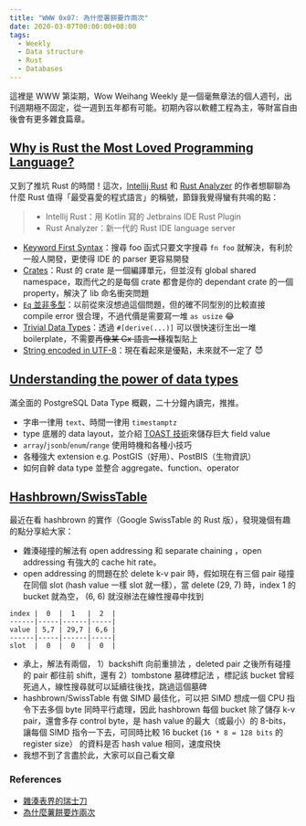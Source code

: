 ```yaml
---
title: "WWW 0x07: 為什麼薯餅要炸兩次"
date: 2020-03-07T00:00:00+08:00
tags:
  - Weekly
  - Data structure
  - Rust
  - Databases
---
```


這裡是 WWW 第柒期，Wow Weihang Weekly 是一個毫無章法的個人週刊，出刊週期極不固定，從一週到五年都有可能。初期內容以軟體工程為主，等財富自由後會有更多雜食篇章。

## [Why is Rust the Most Loved Programming Language?](https://matklad.github.io/2020/02/14/why-rust-is-loved.html)

又到了推坑 Rust 的時間！這次，[Intellij Rust](https://intellij-rust.github.io/) 和 [Rust Analyzer](https://rust-analyzer.github.io/) 的作者想聊聊為什麼 Rust 值得「最受喜愛的程式語言」的稱號，節錄我覺得蠻有共鳴的點：

> - Intellij Rust：用 Kotlin 寫的 Jetbrains IDE Rust Plugin
> - Rust Analyzer：新一代的 Rust IDE language server

- [Keyword First Syntax](https://matklad.github.io/2020/02/14/why-rust-is-loved.html#keyword-first-syntax)：搜尋 foo 函式只要文字搜尋 `fn foo` 就解決，有利於一般人開發，更使得 IDE 的 parser 更容易開發 
- [Crates](https://matklad.github.io/2020/02/14/why-rust-is-loved.html#crates)：Rust 的 crate 是一個編譯單元，但並沒有 global shared namespace，取而代之的是每個 crate 都會是你的 dependant crate 的一個 property，解決了 lib 命名衝突問題
- [`Eq` 並非多型](https://matklad.github.io/2020/02/14/why-rust-is-loved.html#eq)：以前從來沒想過這個問題，但的確不同型別的比較直接 compile error 很合理，不過代價是需要寫一堆 `as usize` 😂
- [Trivial Data Types](https://matklad.github.io/2020/02/14/why-rust-is-loved.html#trivial-data-types)：透過 `#[derive(...)]` 可以很快速衍生出一堆 boilerplate，不需要再~~像某 Gx 語言一樣~~複製貼上
- [String encoded in UTF-8](https://matklad.github.io/2020/02/14/why-rust-is-loved.html#strings)：現在看起來是優點，未來就不一定了 😈

## [Understanding the power of data types](http://postgres-data-types.pvh.ca/)

滿全面的 PostgreSQL Data Type 概觀，二十分鐘內讀完，推推。

- 字串一律用 `text`、時間一律用 `timestamptz`
- type 底層的 data layout，並介紹 [TOAST 技術](https://www.postgresql.org/docs/12/storage-toast.html)來儲存巨大 field value
- `array`/`jsonb`/`enum`/`range` 使用時機和各種小技巧
- 各種強大 extension e.g. PostGIS（好用）、PostBIS（生物資訊）
- 如何自幹 data type 並整合 aggregate、function、operator

## [Hashbrown/SwissTable](https://rust-lang.github.io/hashbrown/hashbrown/)

最近在看 hashbrown 的實作（Google SwissTable 的 Rust 版），發現幾個有趣的點分享給大家：

- 雜湊碰撞的解法有 open addressing 和 separate chaining ，open addressing 有強大的 cache hit rate。
- open addressing 的問題在於 delete k-v pair 時，假如現在有三個 pair 碰撞在同個 slot (hash value 一樣 slot 就一樣），當 delete (29, 7) 時，index 1 的 bucket 就為空， (6, 6) 就沒辦法在線性搜尋中找到

```
index |  0  |  1   |  2  | 
------|-----|------|-----|
value | 5,7 | 29,7 | 6,6 |
------|-----|------|-----|
slot  |  0  |  0   |  0  | 
```

- 承上，解法有兩個， 1）backshift 向前重排法 ，deleted pair 之後所有碰撞的 pair 都往前 shift，還有 2）tombstone 墓碑標記法 ，標記該 bucket 曾經死過人，線性搜尋就可以延續往後找，跳過這個墓碑
- hashbrown/SwissTable 有做 SIMD 最佳化，可以把 SIMD 想成一個 CPU 指令下去多個 byte 同時平行處理，因此 hashbrown 每個 bucket 除了儲存 k-v pair，還會多存 control byte，是 hash value 的最大（或最小）的 8-bits，讓每個 SIMD 指令一下去，可同時比較 16 bucket (`16 * 8 = 128 bits` 的 register size） 的資料是否 hash value 相同，速度飛快
- 我想不到了言盡於此，大家可以自己看文章

### References

- [雜湊表界的瑞士刀](https://blog.waffles.space/2018/12/07/deep-dive-into-hashbrown/)
- [為什麼薯餅要炸兩次](https://gankra.github.io/blah/hashbrown-insert/)
